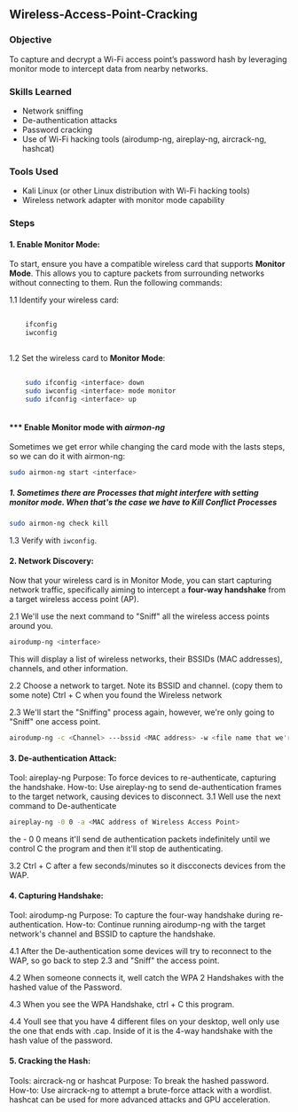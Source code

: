 ## Wireless-Access-Point-Cracking

### Objective
To capture and decrypt a Wi-Fi access point’s password hash by leveraging monitor mode to intercept data from nearby networks.

### Skills Learned
* Network sniffing
* De-authentication attacks
* Password cracking
* Use of Wi-Fi hacking tools (airodump-ng, aireplay-ng, aircrack-ng, hashcat)

### Tools Used
* Kali Linux (or other Linux distribution with Wi-Fi hacking tools)
* Wireless network adapter with monitor mode capability


### Steps

#### 1. Enable Monitor Mode:
To start, ensure you have a compatible wireless card that supports **Monitor Mode**. This allows you to capture packets from surrounding networks without connecting to them. Run the following commands:

1.1 Identify your wireless card:
   
    
```bash
    
    ifconfig
    iwconfig
    
```
    
1.2 Set the wireless card to **Monitor Mode**:
    
```bash
    
    sudo ifconfig <interface> down
    sudo iwconfig <interface> mode monitor
    sudo ifconfig <interface> up
    
```
#### *** Enable Monitor mode with *airmon-ng*
  Sometimes we get error while changing the card mode with the lasts steps, so we can do it with   airmon-ng:
   ```bash
   sudo airmon-ng start <interface>

   ```
  ##### 1. Sometimes there are Processes that might interfere with setting monitor mode. When that's the case we have to *Kill Conflict Processes*
   ```bash
   sudo airmon-ng check kill

   ```
 
1.3 Verify with `iwconfig`.


#### 2. Network Discovery:
Now that your wireless card is in Monitor Mode, you can start capturing network traffic, specifically aiming to intercept a **four-way handshake** from a target wireless access point (AP).

2.1 We'll use the next command to "Sniff" all the wireless access points around you.
   ```bash
   airodump-ng <interface>

   ```
This will display a list of wireless networks, their BSSIDs (MAC addresses), channels, and other information.

2.2 Choose a network to target. Note its BSSID and channel. (copy them to some note)
   Ctrl + C when you found the Wireless network

2.3 We'll start the "Sniffing" process again, however, we're only going to "Sniff" one access point.
   ```bash
   airodump-ng -c <Channel> ---bssid <MAC address> -w <file name that we're going to write all of this in> wlan <name of the wireless interface>

   ```   

#### 3. De-authentication Attack:
Tool: aireplay-ng
Purpose: To force devices to re-authenticate, capturing the handshake.
How-to: Use aireplay-ng to send de-authentication frames to the target network, causing devices to disconnect.
3.1 Well use the next command to De-authenticate
   ```bash
   aireplay-ng -0 0 -a <MAC address of Wireless Access Point>

   ```
   the - 0 0 means it'll send de authentication packets indefinitely until we control C the program  and then it'll stop de authenticating. 

3.2 Ctrl + C after a few seconds/minutes so it discconects devices from the WAP.

#### 4. Capturing Handshake:
Tool: airodump-ng
Purpose: To capture the four-way handshake during re-authentication.
How-to: Continue running airodump-ng with the target network's channel and BSSID to capture the handshake.

4.1 After the De-authentication some devices will try to reconnect to the WAP, so go back to step 2.3 and "Sniff" the access point.

4.2 When someone connects it, well catch the WPA 2 Handshakes with the hashed value of the Password.

4.3 When you see the WPA Handshake, ctrl + C this program.

4.4 Youll see that you have 4 different files on your desktop, well only use the one that ends with .cap.
    Inside of it is the 4-way handshake with the hash value of the password.
    
#### 5. Cracking the Hash:
Tools: aircrack-ng or hashcat
Purpose: To break the hashed password.
How-to: Use aircrack-ng to attempt a brute-force attack with a wordlist. hashcat can be used for more advanced attacks and GPU acceleration.


 

